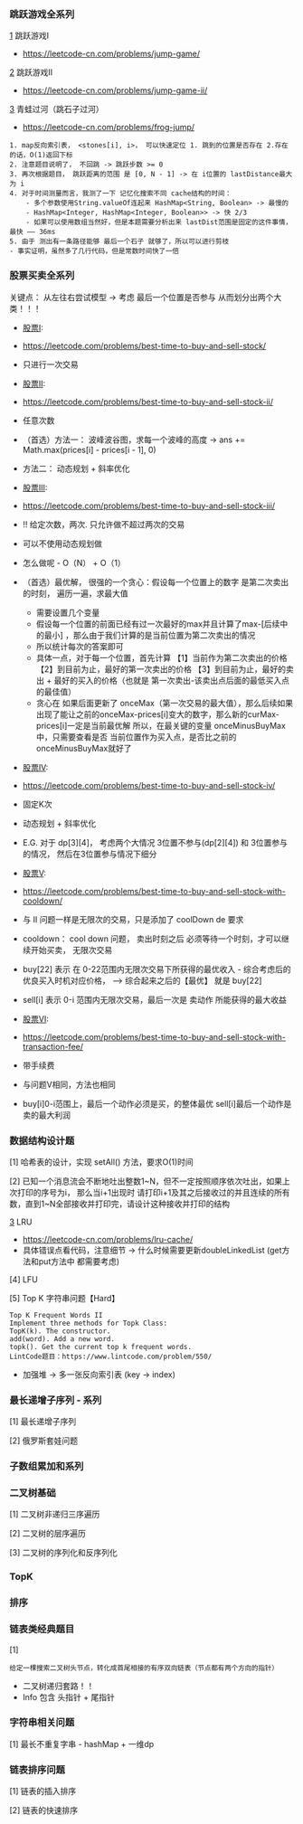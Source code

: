 ### 跳跃游戏全系列
[1](jumpGame/Jump.java) 跳跃游戏I
- https://leetcode-cn.com/problems/jump-game/


[2](jumpGame/Jump.java) 跳跃游戏II
- https://leetcode-cn.com/problems/jump-game-ii/

[3](jumpGame/FrogCanCross.java) 青蛙过河（跳石子过河）
- https://leetcode-cn.com/problems/frog-jump/
```
1. map反向索引表， <stones[i], i>， 可以快速定位 1. 跳到的位置是否存在 2.存在的话，O(1)返回下标
2. 注意题目说明了， 不回跳 -> 跳跃步数 >= 0
3. 再次根据题目， 跳跃距离的范围 是 [0, N - 1] -> 在 i位置的 lastDistance最大为 i
4. 对于时间测量而言，我测了一下 记忆化搜索不同 cache结构的时间：
    - 多个参数使用String.valueOf连起来 HashMap<String, Boolean> -> 最慢的
    - HashMap<Integer, HashMap<Integer, Boolean>> -> 快 2/3
    - 如果可以使用数组当然好，但是本题需要分析出来 lastDist范围是固定的这件事情，最快 —— 36ms
5. 由于 测出有一条路径能够 最后一个石子 就够了，所以可以进行剪枝
- 事实证明，虽然多了几行代码，但是常数时间快了一倍
```


### 股票买卖全系列
关键点： 从左往右尝试模型 -> 考虑 最后一个位置是否参与 从而划分出两个大类！！！

- [股票I](sellstock/StockCollection.java):
- https://leetcode.com/problems/best-time-to-buy-and-sell-stock/
- 只进行一次交易

- [股票II](sellstock/StockCollection.java):
- https://leetcode.com/problems/best-time-to-buy-and-sell-stock-ii/
- 任意次数
- （首选）方法一： 波峰波谷图，求每一个波峰的高度  -> ans += Math.max(prices[i] - prices[i - 1], 0)
- 方法二： 动态规划 + 斜率优化

- [股票III](sellstock/StockCollection.java):
- https://leetcode.com/problems/best-time-to-buy-and-sell-stock-iii/
- !! 给定次数，两次.  只允许做不超过两次的交易
- 可以不使用动态规划做
- 怎么做呢 - O（N） + O（1）
- （首选）最优解， 很强的一个贪心：假设每一个位置上的数字 是第二次卖出的时刻， 遍历一遍，求最大值
  - 需要设置几个变量
  - 假设每一个位置的前面已经有过一次最好的max并且计算了max-[后续中的最小] ，那么由于我们计算的是当前位置为第二次卖出的情况
  - 所以统计每次的答案即可
  - 具体一点，对于每一个位置，首先计算 
      【1】当前作为第二次卖出的价格 
      【2】到目前为止，最好的第一次卖出的价格 
      【3】到目前为止，最好的卖出 + 最好的买入的价格（也就是 第一次卖出-该卖出点后面的最低买入点 的最佳值）
  - 贪心在 如果后面更新了 onceMax（第一次交易的最大值），那么后续如果出现了能让之前的onceMax-prices[i]变大的数字，那么新的curMax-prices[i]一定是当前最优解
    所以，在最关键的变量 onceMinusBuyMax中，只需要查看是否 当前位置作为买入点，是否比之前的onceMinusBuyMax就好了
- [股票IV](sellstock/StockCollection.java):
- https://leetcode.com/problems/best-time-to-buy-and-sell-stock-iv/
- 固定K次
- 动态规划 + 斜率优化
- E.G. 对于 dp[3][4]， 考虑两个大情况 3位置不参与(dp[2][4]) 和 3位置参与 的情况， 然后在3位置参与情况下细分

- [股票V](sellstock/StockCollection.java):
- https://leetcode.com/problems/best-time-to-buy-and-sell-stock-with-cooldown/
- 与 II 问题一样是无限次的交易，只是添加了 coolDown de 要求
- cooldown： cool down 问题， 卖出时刻之后 必须等待一个时刻，才可以继续开始买卖， 无限次交易
- buy[22] 表示 在 0-22范围内无限次交易下所获得的最优收入 - 综合考虑后的优良买入时机对应价格，   --> 综合起来之后的【最优】 就是 buy[22]
- sell[i] 表示 0-i 范围内无限次交易，最后一次是 卖动作 所能获得的最大收益
- [股票VI](sellstock/StockCollection.java):    
- https://leetcode.com/problems/best-time-to-buy-and-sell-stock-with-transaction-fee/
- 带手续费
- 与问题V相同，方法也相同
- buy[i]0-i范围上，最后一个动作必须是买，的整体最优     sell[i]最后一个动作是卖的最大利润


### 数据结构设计题
[1] 哈希表的设计，实现 setAll() 方法，要求O(1)时间

[2] 已知一个消息流会不断地吐出整数1~N，但不一定按照顺序依次吐出，如果上次打印的序号为i， 那么当i+1出现时
请打印i+1及其之后接收过的并且连续的所有数，直到1~N全部接收并打印完，请设计这种接收并打印的结构

[3](dataStructureDesign/LRU.java) LRU
- https://leetcode-cn.com/problems/lru-cache/
- 具体错误点看代码，注意细节 -> 什么时候需要更新doubleLinkedList (get方法和put方法中 都需要考虑)

[4] LFU

[5] Top K 字符串问题【Hard】
```
Top K Frequent Words II
Implement three methods for Topk Class:
TopK(k). The constructor.
add(word). Add a new word.
topk(). Get the current top k frequent words.
LintCode题目：https://www.lintcode.com/problem/550/
```
- 加强堆 -> 多一张反向索引表 (key -> index)


### 最长递增子序列 - 系列
[1] 最长递增子序列


[2] 俄罗斯套娃问题

### 子数组累加和系列




### 二叉树基础
[1] 二叉树非递归三序遍历

[2] 二叉树的层序遍历

[3] 二叉树的序列化和反序列化



### TopK



### 排序



### 链表类经典题目

[1]
```
给定一棵搜索二叉树头节点，转化成首尾相接的有序双向链表（节点都有两个方向的指针）
```
- 二叉树递归套路！！
- Info 包含 头指针 + 尾指针


### 字符串相关问题

[1] 最长不重复字串
    - hashMap + 一维dp



### 链表排序问题

[1] 链表的插入排序

[2] 链表的快速排序
